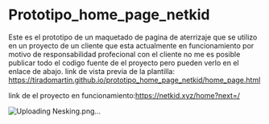 # Prototipo_home_page_netkid
Este es el prototipo de un maquetado de pagina de aterrizaje  que se utilizo en un proyecto de un cliente que esta actualmente en funcionamiento por motivo de responsabilidad profecional con el cliente no me es posible  publicar todo el codigo fuente de el proyecto pero pueden verlo en el enlace de abajo.
 link de vista previa de la plantilla: https://tiradomartin.github.io/prototipo_home_page_netkid/home_page.html
 
 link de el proyecto en funcionamiento:https://netkid.xyz/home?next=/
 
![Uploading Nesking.png…]()
